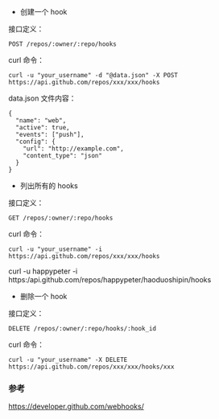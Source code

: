 - 创建一个 hook

接口定义：

```
POST /repos/:owner/:repo/hooks
```

curl 命令：

```
curl -u "your_username" -d "@data.json" -X POST
https://api.github.com/repos/xxx/xxx/hooks
```

data.json 文件内容：

```
{
  "name": "web",
  "active": true,
  "events": ["push"],
  "config": {
    "url": "http://example.com",
    "content_type": "json"
  }
}
```

- 列出所有的 hooks

接口定义：

```
GET /repos/:owner/:repo/hooks
```

curl 命令：

```
curl -u "your_username" -i
https://api.github.com/repos/xxx/xxx/hooks
```

curl -u happypeter -i https:/api.github.com/repos/happypeter/haoduoshipin/hooks

- 删除一个 hook

接口定义：

```
DELETE /repos/:owner/:repo/hooks/:hook_id
```

curl 命令：

```
curl -u "your_username" -X DELETE
https://api.github.com/repos/xxx/xxx/hooks/xxx
```

### 参考

https://developer.github.com/webhooks/
